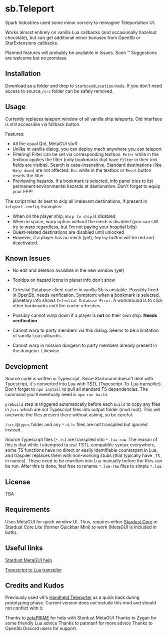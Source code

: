 # sb.Teleport

Spark Industries used some minor sorcery to reimagine Teleportation UI.

Works almost entirely on vanilla Lua callbacks (and occasionally hazelnut chocolate), but can get additional minor bonuses from OpenSb or StarExtensions callbacks.

Planned features will probably be available in Issues. Soon :tm: Suggestions are welcome but no promises.

## Installation

Download as a folder and drop to `StarboundLocation/mods`. If you don't need access to source,`/src` folder can be safely removed.

## Usage

Currently replaces teleport window of all vanilla ship teleports. Old interface is still accessible via fallback button.

Features:

- All the usual QoL MetaGUI stuff
- Unlike in vanilla dialog, you can deploy mech anywhere you can teleport
- Filtering! Filter can be set via corresponding textbox. `Enter` while in the textbox applies the filter (only bookmarks that have `filter` in their text fields are visible). Search is case-insensitive. Standard destinations (like `Warp down`) are not affected. `Esc` while in the textbox or `Reset` button resets the filter
- Previewing hazards. If a bookmark is selected, info panel tries to list permanent environmental hazards at destionation. Don't forget to equip your EPP!

The script tries its best to skip all irrelevant destinations, if present in `teleport.config`. Examples:

- When on the player ship, `Warp to ship` is disabled
- When in space, warp option without the mech is disabled (you can still try to warp regardless, but I'm not paying your hospital bills)
- Quest-related destinations are disabled until unlocked
- However, if a player has no mech (yet), `Deploy` button will be red and deactivated.

## Known Issues

- No edit and deletion available in the new window (yet)
- Tooltips on hazard icons in planet info don't show
- Celestial Database client cache in vanilla Sb is unstable. Possibly fixed in OpenSb, needs verification. Symptom: when a bookmark is selected, planetary info shows `Celestial Database Error`. A workaround is to click other bookmarks until the cache refreshes.

- Possibly cannot warp down if a player is **not** on their own ship. **Needs verification**
- Cannot warp to party members via this dialog. Seems to be a limitation of vanilla Lua callbacks.
- Cannot warp in mission dungeon to party members already present in the dungeon. Likewise.

## Development

Source code is written in Typescript. Since Starbound doesn't deal with Typescript, it's converted into Lua with [TSTL](https://typescripttolua.github.io/) (Typescript-To-Lua transpiler). Don't forget to `npm install` to pull all standard TS dependencies. The command you'll eventually need is `npm run build`.

`prebuild` step is triggered automatically before each `build` to copy any files in `/src` which are _not_ Typescript files into output folder (mod root). This will overwrite the files present there without asking, so be careful.

`/src/@types` folder and any `*.d.ts` files are not transpiled but ignored instead.

Source Typescript files (`*.ts`) are transpiled into `*.lua-raw`. The reason of this is that while I attempted to use TSTL-compatible syntax everywhere, some TS functions have no direct or easily identifiable counterpart in Lua, and traspiler replaces them with non-working stubs (that typically have `_TS_` in names). These need to be rewritten into Lua manually before the files can be run. After this is done, feel free to rename `*.lua-raw` files to simple `*.lua`.

## License

TBA

## Requirements

Uses MetaGUI for quick window UI. Thus, requires either [Stardust Core](https://github.com/zetaPRIME/sb.StardustSuite) or Stardust Core Lite (former Quickbar Mini) to work (MetaGUI is included in both).

## Useful links

[Stardust MetaGUI help](https://github.com/zetaPRIME/sb.StardustSuite/tree/master/StardustLib/sys/metagui)

[Typescript to Lua transpiler](https://typescripttolua.github.io/docs/getting-started)

## Credits and Kudos

Previously used v6's [Handheld Teleporter](https://steamcommunity.com/workshop/filedetails/?id=751199367) as a quick hack during prototyping phase. Current version does *not* include this mod and should not conflict with it.

Thanks to [zetaPRIME](https://github.com/zetaPRIME) for help with Stardust MetaGUI
Thanks to Zygan for some friendly Lua advice
Thanks to patmanf for more advice
Thanks to OpenSb Discord users for support.